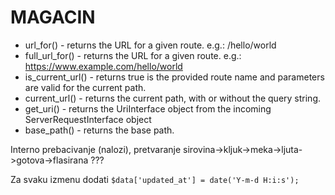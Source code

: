 # MAGACIN

- url_for() - returns the URL for a given route. e.g.: /hello/world
- full_url_for() - returns the URL for a given route. e.g.: https://www.example.com/hello/world
- is_current_url() - returns true is the provided route name and parameters are valid for the current path.
- current_url() - returns the current path, with or without the query string.
- get_uri() - returns the UriInterface object from the incoming ServerRequestInterface object
- base_path() - returns the base path.

Interno prebacivanje (nalozi), pretvaranje sirovina->kljuk->meka->ljuta->gotova->flasirana ???

Za svaku izmenu dodati ```$data['updated_at'] = date('Y-m-d H:i:s');```